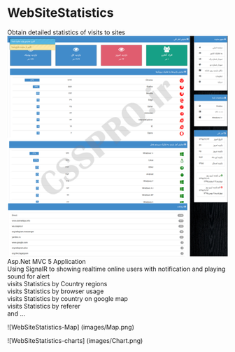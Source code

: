 # WebSiteStatistics
Obtain detailed statistics of visits to sites <br/>
![WebSiteStatistics-index](images/Cover.png) 
Asp.Net MVC 5 Application <br />
Using SignalR to showing realtime online users with notification and playing sound for alert<br/>
visits Statistics by Country regions<br/>
visits Statistics by browser usage <br/>
visits Statistics by country on google map<br/>
visits Statistics by referer<br/>
and ...


![WebSiteStatistics-Map] (images/Map.png)


![WebSiteStatistics-charts] (images/Chart.png)
